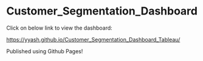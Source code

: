 # Customer_Segmentation_Dashboard

Click on below link to view the dashboard:

https://yyash.github.io/Customer_Segmentation_Dashboard_Tableau/

Published using Github Pages!
